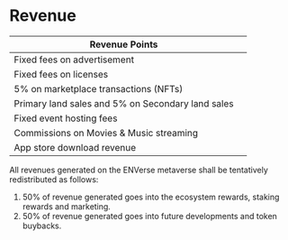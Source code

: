 # Revenue

<table><thead><tr><th>Revenue Points</th><th data-hidden> </th></tr></thead><tbody><tr><td>Fixed fees on advertisement</td><td></td></tr><tr><td>Fixed fees on licenses</td><td></td></tr><tr><td>5% on marketplace transactions (NFTs)</td><td></td></tr><tr><td>Primary land sales and 5% on Secondary land sales</td><td></td></tr><tr><td>Fixed event hosting fees</td><td></td></tr><tr><td>Commissions on Movies &#x26; Music streaming</td><td></td></tr><tr><td>App store download revenue</td><td></td></tr></tbody></table>

All revenues generated on the ENVerse metaverse shall be tentatively redistributed as follows:

1. 50% of revenue generated goes into the ecosystem rewards, staking rewards and marketing.
2. 50% of revenue generated goes into future developments and token buybacks.
